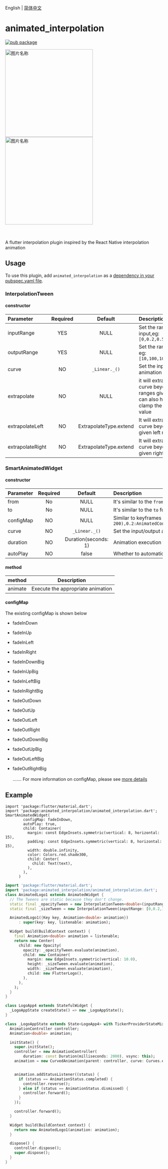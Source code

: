 English | [简体中文](./README_zh-CN.md)

# animated_interpolation

[![pub package](https://img.shields.io/pub/v/animated_interpolation.svg)](https://pub.dartlang.org/packages/animated_interpolation)

<div align=start>
<img src="https://github.com/flutter-studio/animated_interpolation/blob/master/untitled.gif" width = "280" alt="图片名称" align=center />
<img src="https://github.com/flutter-studio/animated_interpolation/blob/master/untitled2.gif" width = "280" alt="图片名称" align=center />
  </div>

<br/>
<br/>

A flutter interpolation plugin inspired by the React Native interpolation animation


## Usage
To use this plugin, add `animated_interpolation` as a [dependency in your pubspec.yaml file](https://flutter.io/platform-plugins/).

### InterpolationTween


#### constructor

| Parameter  |Required | Default   | Description |
| :------------ |:--------:|:---------------:| :-----|
| inputRange | YES | NULL  | Set the range of input,eg: ```[0,0.2,0.5,0.8,1]``` |
| outputRange |YES| NULL | Set the range of input eg: ```[10,100,105,200,300]``` |
| curve |NO| ```_Linear._()``` |  Set the input/output animation curve |
| extrapolate |NO| NULL | it will extrapolate the curve beyond the ranges given, but you can also have it clamp the output value |
| extrapolateLeft |NO| ExtrapolateType.extend  | It will extrapolate the curve beyond the given left range |
| extrapolateRight |NO| ExtrapolateType.extend  | It will extrapolate the curve beyond the given right range |

### SmartAnimatedWidget

#### constructor

| Parameter  |Required | Default   | Description |
| :------------ |:--------:|:---------------:| :-----|
| from | No | NULL  | It's similar to the ```from``` for keyframes in css3,eg: ```AnimatedConfig(opacity: 0)``` |
| to |No| NULL | It's similar to the ```to``` for keyframes in css3 ,eg:```AnimatedConfig(opacity:1)```|
| configMap |NO| NULL |  Similar to keyframes in css3,eg:```{0:AnimatedConfig(opacity:0,translateX: 200),0.2:AnimatedConfig(opacity:1,translateX:100),1:AnimatedConfig(opacity:1,translateX:0)}``` |
| curve |NO| ```_Linear._()``` | Set the input/output animation curve |
| duration |NO| Duration(seconds: 1)  | Animation execution time |
| autoPlay |NO| false  | Whether to automatically animate |

#### method

| method  | Description |
| :------------ |:--------:|
| animate | Execute the appropriate animation |


#### configMap

The existing configMap is shown below

* fadeInDown
* fadeInUp
* fadeInLeft
* fadeInRight
* fadeInDownBig
* fadeInUpBig
* fadeInLeftBig
* fadeInRightBig

* fadeOutDown
* fadeOutUp
* fadeOutLeft
* fadeOutRight
* fadeOutDownBig
* fadeOutUpBig
* fadeOutLeftBig
* fadeOutRightBig
<br/><br/>
 .......
For more information on configMap, please see [more details](https://github.com/flutter-studio/animated_interpolation/tree/master/lib)





## Example

```
import 'package:flutter/material.dart';
import 'package:animated_interpolation/animated_interpolation.dart';
SmartAnimatedWidget(
        configMap: fadeInDown,
        autoPlay: true,
        child: Container(
          margin: const EdgeInsets.symmetric(vertical: 8, horizontal: 15),
          padding: const EdgeInsets.symmetric(vertical: 8, horizontal: 15),
          width: double.infinity,
          color: Colors.red.shade300,
          child: Center(
            child: Text(text),
          ),
        ),
      )

```

``` dart
import 'package:flutter/material.dart';
import 'package:animated_interpolation/animated_interpolation.dart';
class AnimatedLogo1 extends AnimatedWidget {
  // The Tweens are static because they don't change.
  static final _opacityTween = new InterpolationTween<double>(inputRange: [0,0.2,1], outputRange: [0,0.5,1]);
  static final _sizeTween = new InterpolationTween(inputRange: [0,0.2,1], outputRange: [0,250,300]);

  AnimatedLogo1({Key key, Animation<double> animation})
      : super(key: key, listenable: animation);

  Widget build(BuildContext context) {
    final Animation<double> animation = listenable;
    return new Center(
      child: new Opacity(
        opacity: _opacityTween.evaluate(animation),
        child: new Container(
          margin: new EdgeInsets.symmetric(vertical: 10.0),
          height: _sizeTween.evaluate(animation),
          width: _sizeTween.evaluate(animation),
          child: new FlutterLogo(),
        ),
      ),
    );
  }
}

class LogoApp4 extends StatefulWidget {
  _LogoAppState createState() => new _LogoAppState();
}

class _LogoAppState extends State<LogoApp4> with TickerProviderStateMixin {
  AnimationController controller;
  Animation<double> animation;

  initState() {
    super.initState();
    controller = new AnimationController(
        duration: const Duration(milliseconds: 2000), vsync: this);
    animation = new CurvedAnimation(parent: controller, curve: Curves.easeIn);


    animation.addStatusListener((status) {
      if (status == AnimationStatus.completed) {
        controller.reverse();
      } else if (status == AnimationStatus.dismissed) {
        controller.forward();
      }
    });

    controller.forward();
  }

  Widget build(BuildContext context) {
    return new AnimatedLogo1(animation: animation);
  }

  dispose() {
    controller.dispose();
    super.dispose();
  }
}
```
